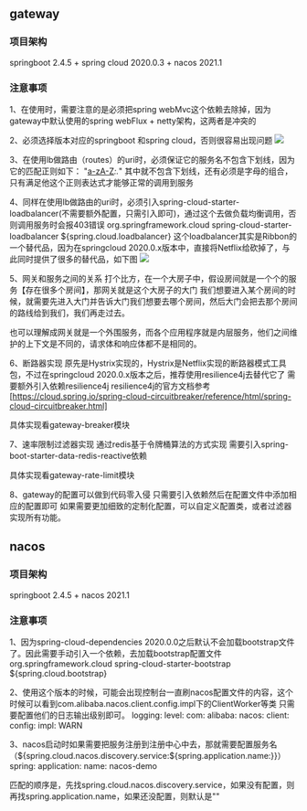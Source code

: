 ## gateway

### 项目架构
springboot 2.4.5 + spring cloud 2020.0.3 + nacos 2021.1

### 注意事项
1、在使用时，需要注意的是必须把spring webMvc这个依赖去除掉，因为gateway中默认使用的spring webFlux + netty架构，这两者是冲突的

2、必须选择版本对应的springboot 和spring cloud，否则很容易出现问题
![](https://note.youdao.com/yws/public/resource/5625e7f46bd2867ce16b1afc7e4d095a/xmlnote/D81C1388EF0C4E1CA353C463B2A241CA/37582)

3、在使用lb做路由（routes）的uri时，必须保证它的服务名不包含下划线，因为它的匹配正则如下：
"[a-zA-Z]([a-zA-Z]|\\d|\\+|\\.|-)*:.*"
其中就不包含下划线，还有必须是字母的组合，只有满足他这个正则表达式才能够正常的调用到服务

4、同样在使用lb做路由的uri时，必须引入spring-cloud-starter-loadbalancer(不需要额外配置，只需引入即可)，通过这个去做负载均衡调用，否则调用服务时会报403错误
<dependency>
    <groupId>org.springframework.cloud</groupId>
    <artifactId>spring-cloud-starter-loadbalancer</artifactId>
    <version>${spring.cloud.loadbalancer}</version>
</dependency>
这个loadbalancer其实是Ribbon的一个替代品，因为在springcloud 2020.0.x版本中，直接将Netflix给砍掉了，与此同时提供了很多的替代品，如下图
![](https://note.youdao.com/yws/public/resource/5625e7f46bd2867ce16b1afc7e4d095a/xmlnote/06BBC5EBF7EB4CE0B710FBB57B9BBF8B/37594)

5、网关和服务之间的关系
    打个比方，在一个大房子中，假设房间就是一个个的服务【存在很多个房间】，那网关就是这个大房子的大门
    我们想要进入某个房间的时候，就需要先进入大门并告诉大门我们想要去哪个房间，然后大门会把去那个房间的路线给到我们，我们再走过去。
    
   也可以理解成网关就是一个外围服务，而各个应用程序就是内层服务，他们之间维护的上下文是不同的，请求体和响应体都不是相同的。
   
6、断路器实现
    原先是Hystrix实现的，Hystrix是Netflix实现的断路器模式工具包，不过在springcloud 2020.0.x版本之后，推荐使用resilience4j去替代它了
    需要额外引入依赖resilience4j
    resilience4j的官方文档参考 [https://cloud.spring.io/spring-cloud-circuitbreaker/reference/html/spring-cloud-circuitbreaker.html]
    
   具体实现看gateway-breaker模块
    
7、速率限制过滤器实现
    通过redis基于令牌桶算法的方式实现
    需要引入spring-boot-starter-data-redis-reactive依赖
    
   具体实现看gateway-rate-limit模块
    
8、gateway的配置可以做到代码零入侵
    只需要引入依赖然后在配置文件中添加相应的配置即可
    如果需要更加细致的定制化配置，可以自定义配置类，或者过滤器实现所有功能。

## nacos
### 项目架构
springboot 2.4.5 + nacos 2021.1

### 注意事项
1、因为spring-cloud-dependencies 2020.0.0之后默认不会加载bootstrap文件了。因此需要手动引入一个依赖，去加载bootstrap配置文件
<dependency>
     <groupId>org.springframework.cloud</groupId>
     <artifactId>spring-cloud-starter-bootstrap</artifactId>
     <version>${spring.cloud.bootstrap}</version>
 </dependency>
 

2、使用这个版本的时候，可能会出现控制台一直刷nacos配置文件的内容，这个时候可以看到com.alibaba.nacos.client.config.impl下的ClientWorker等类
    只需要配置他们的日志输出级别即可。
logging:
  level:
    com:
      alibaba:
        nacos:
          client:
            config:
              impl: WARN
              
3、nacos启动时如果需要把服务注册到注册中心中去，那就需要配置服务名（${spring.cloud.nacos.discovery.service:${spring.application.name:}}）
    spring:
      application:
        name: nacos-demo
    
  匹配的顺序是，先找spring.cloud.nacos.discovery.service，如果没有配置，则再找spring.application.name，如果还没配置，则默认是""